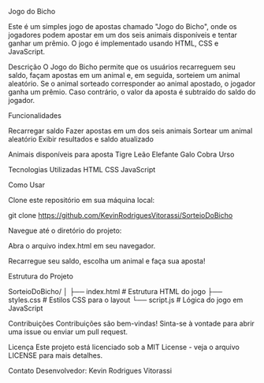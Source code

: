 Jogo do Bicho

Este é um simples jogo de apostas chamado "Jogo do Bicho", onde os jogadores podem apostar em um dos seis animais disponíveis e tentar ganhar um prêmio. O jogo é implementado usando HTML, CSS e JavaScript.

Descrição
O Jogo do Bicho permite que os usuários recarreguem seu saldo, façam apostas em um animal e, em seguida, sorteiem um animal aleatório. Se o animal sorteado corresponder ao animal apostado, o jogador ganha um prêmio. Caso contrário, o valor da aposta é subtraído do saldo do jogador.


Funcionalidades

Recarregar saldo
Fazer apostas em um dos seis animais
Sortear um animal aleatório
Exibir resultados e saldo atualizado

Animais disponíveis para aposta
Tigre
Leão
Elefante
Galo
Cobra
Urso

Tecnologias Utilizadas
HTML
CSS
JavaScript

Como Usar

Clone este repositório em sua máquina local:

git clone https://github.com/KevinRodriguesVitorassi/SorteioDoBicho

Navegue até o diretório do projeto:

Abra o arquivo index.html em seu navegador.

Recarregue seu saldo, escolha um animal e faça sua aposta!


Estrutura do Projeto

SorteioDoBicho/
│
├── index.html      # Estrutura HTML do jogo
├── styles.css      # Estilos CSS para o layout
└── script.js       # Lógica do jogo em JavaScript

Contribuições
Contribuições são bem-vindas! Sinta-se à vontade para abrir uma issue ou enviar um pull request.

Licença
Este projeto está licenciado sob a MIT License - veja o arquivo LICENSE para mais detalhes.

Contato
Desenvolvedor: Kevin Rodrigues Vitorassi
